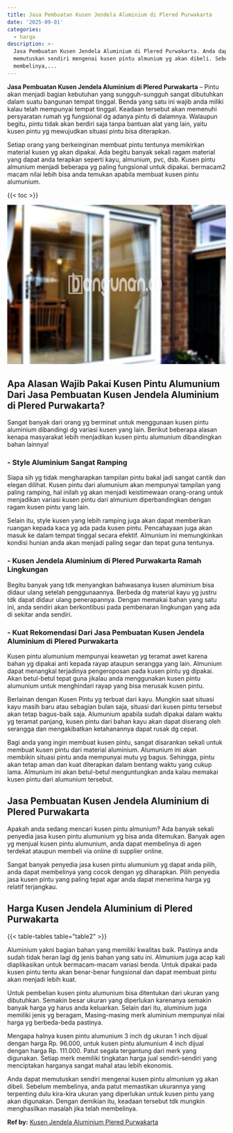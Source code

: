 ```yaml
---
title: Jasa Pembuatan Kusen Jendela Aluminium di Plered Purwakarta
date: '2025-09-01'
categories:
  - harga
description: >-
  Jasa Pembuatan Kusen Jendela Aluminium di Plered Purwakarta. Anda dapat
  memutuskan sendiri mengenai kusen pintu almunium yg akan dibeli. Sebelum
  membelinya,...
---
```


**Jasa Pembuatan Kusen Jendela Aluminium di Plered Purwakarta** – Pintu akan menjadi bagian kebutuhan yang sungguh-sungguh sangat dibutuhkan dalam suatu bangunan tempat tinggal. Benda yang satu ini wajib anda miliki kalau telah mempunyai tempat tinggal. Keadaan tersebut akan memenuhi persyaratan rumah yg fungsional dg adanya pintu di dalamnya. Walaupun begitu, pintu tidak akan berdiri saja tanpa bantuan alat yang lain, yaitu kusen pintu yg mewujudkan situasi pintu bisa diterapkan.

Setiap orang yang berkeinginan membuat pintu tentunya memikirkan material kusen yg akan dipakai. Ada begitu banyak sekali ragam material yang dapat anda terapkan seperti kayu, almunium, pvc, dsb. Kusen pintu almunium menjadi beberapa yg paling fungsional untuk dipakai. bermacam2 macam nilai lebih bisa anda temukan apabila membuat kusen pintu alumunium.

{{< toc >}}

![Jasa Pembuatan Kusen Jendela Aluminium di Plered Purwakarta](/images/harga-kusen-jendela-alumunium-44.png)

## Apa Alasan Wajib Pakai Kusen Pintu Alumunium Dari Jasa Pembuatan Kusen Jendela Aluminium di Plered Purwakarta?

Sangat banyak dari orang yg berminat untuk menggunaan kusen pintu aluminium dibandingi dg variasi kusen yang lain. Berikut beberapa alasan kenapa masyarakat lebih menjadikan kusen pintu alumunium dibandingkan bahan lainnya!

### \- Style Aluminium Sangat Ramping

Siapa sih yg tidak mengharapkan tampilan pintu bakal jadi sangat cantik dan elegan dilihat. Kusen pintu dari alumunium akan mempunyai tampilan yang paling ramping, hal inilah yg akan menjadi keistimewaan orang-orang untuk menjadikan variasi kusen pintu dari almunium diperbandingkan dengan ragam kusen pintu yang lain.

Selain itu, style kusen yang lebih ramping juga akan dapat memberikan ruangan kepada kaca yg ada pada kusen pintu. Pencahayaan juga akan masuk ke dalam tempat tinggal secara efektif. Almunium ini memungkinkan kondisi hunian anda akan menjadi paling segar dan tepat guna tentunya.

### \- Kusen Jendela Aluminium di Plered Purwakarta Ramah Lingkungan

Begitu banyak yang tdk menyangkan bahwasanya kusen aluminium bisa didaur ulang setelah penggunaannya. Berbeda dg material kayu yg justru tdk dapat didaur ulang penerapannya. Dengan memakai bahan yang satu ini, anda sendiri akan berkontibusi pada pembenaran lingkungan yang ada di sekitar anda sendiri.

### \- Kuat Rekomendasi Dari Jasa Pembuatan Kusen Jendela Aluminium di Plered Purwakarta

Kusen pintu alumunium mempunyai keawetan yg teramat awet karena bahan yg dipakai anti kepada rayap ataupun serangga yang lain. Almunium dapat menangkal terjadinya pengeroposan pada kusen pintu yg dipakai. Akan betul-betul tepat guna jikalau anda menggunakan kusen pintu alumunium untuk menghindari rayap yang bisa merusak kusen pintu.

Berlainan dengan Kusen Pintu yg terbuat dari kayu. Mungkin saat situasi kayu masih baru atau sebagian bulan saja, situasi dari kusen pintu tersebut akan tetap bagus-baik saja. Alumunium apabila sudah dipakai dalam waktu yg teramat panjang, kusen pintu dari bahan kayu akan dapat diserang oleh serangga dan mengakibatkan ketahanannya dapat rusak dg cepat.

Bagi anda yang ingin membuat kusen pintu, sangat disarankan sekali untuk membuat kusen pintu dari material aluminium. Alumunium ini akan membikin situasi pintu anda mempunyai mutu yg bagus. Sehingga, pintu akan tetap aman dan kuat diterapkan dalam bentang waktu yang cukup lama. Almunium ini akan betul-betul menguntungkan anda kalau memakai kusen pintu dari alumunium tersebut.

## Jasa Pembuatan Kusen Jendela Aluminium di Plered Purwakarta

Apakah anda sedang mencari kusen pintu almunium? Ada banyak sekali penyedia jasa kusen pintu alumunium yg bisa anda ditemukan. Banyak agen yg menjual kusen pintu alumunium, anda dapat membelinya di agen terdekat ataupun membeli via online di supplier online.

Sangat banyak penyedia jasa kusen pintu alumunium yg dapat anda pilih, anda dapat membelinya yang cocok dengan yg diharapkan. Pilih penyedia jasa kusen pintu yang paling tepat agar anda dapat menerima harga yg relatif terjangkau.

## Harga Kusen Jendela Aluminium di Plered Purwakarta

{{< table-tables table="table2" >}}

Aluminium yakni bagian bahan yang memiliki kwalitas baik. Pastinya anda sudah tidak heran lagi dg jenis bahan yang satu ini. Almunium juga acap kali diaplikasikan untuk bermacam-macam variasi benda. Untuk dipakai pada kusen pintu tentu akan benar-benar fungsional dan dapat membuat pintu akan menjadi lebih kuat.

Untuk pembelian kusen pintu alumunium bisa ditentukan dari ukuran yang dibutuhkan. Semakin besar ukuran yang diperlukan karenanya semakin banyak harga yg harus anda keluarkan. Selain dari itu, aluminium juga memiliki jenis yg beragam, Masing-masing merk aluminium mempunyai nilai harga yg berbeda-beda pastinya.

Mengapa halnya kusen pintu alumunium 3 inch dg ukuran 1 inch dijual dengan harga Rp. 96.000, untuk kusen pintu alumunium 4 inch dijual dengan harga Rp. 111.000. Patut segala tergantung dari merk yang digunakan. Setiap merk memiliki tingkatan harga jual sendiri-sendiri yang menciptakan harganya sangat mahal atau lebih ekonomis.

Anda dapat memutuskan sendiri mengenai kusen pintu almunium yg akan dibeli. Sebelum membelinya, anda patut memastikan ukurannya yang terpenting dulu kira-kira ukuran yang diperlukan untuk kusen pintu yang akan digunakan. Dengan demikian itu, keadaan tersebut tdk mungkin menghasilkan masalah jika telah membelinya.

**Ref by:** [Kusen Jendela Aluminium Plered Purwakarta](https://id.wikipedia.org/wiki/Kusen)
